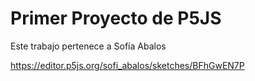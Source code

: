 # Primer Proyecto de P5JS 
Este trabajo pertenece a Sofía Abalos

https://editor.p5js.org/sofi_abalos/sketches/BFhGwEN7P